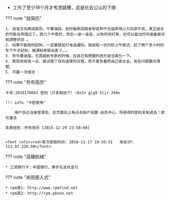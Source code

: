 
* 工作了至少18个月才考虑跳槽，这是社会公认的下限

??? note "投简历"

    1. 找准方向再投简历。不要海投，到时候来回跑发现各种不合适弄得心力交瘁不说，真正适合的可能反而错过了。挑几个中意的，然后一波一波送，以免时间打架，也可以留出时间准备面试和调整状态 。
    2. 如果不能按时赶到，一定要提前打电话通知。我就有一次约好上午面试，赶了两个多小时的车下午才赶到，被通知老板出差了。。。
    3. 吹牛要适度。尤其碰到专家的时候，在自己有把握的地方适当美化一下。
    4. 表现地自信一点，面试是个双向选择的过程，而不是急着把自己卖出去。有些问题要问清楚。
    5. 尽量一次成功

??? note "乔布简历"

    卡号:2016176663 密码（只复制这个）:0z2n gig9 5ljr 2k9v

    !!! info "卡密使用"

        用户自己注册登录后，在页面右上角点击账户设置-会员中心，将获得的密码复制进去！即可激活
    
    卖家旺旺：乔布简历 [2015-12-29 23:58:08]
    
    
    <font color=red>首次提取时间: 2016-11-17 19:59:51   来自IP: 113.97.220.50</font>

??? note "高臻机械"

    * 工资银行卡：中国银行，寮步石龙坑支行

??? note "尚观嵌入式"

    * rpm源1: http://www.rpmfind.net
    * rpm源2: http://rpm.pbone.net


